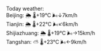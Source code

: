 Today weather:  
Beijing: 🌦   🌡️+19°C 🌬️↓7km/h  
Tianjin: 🌦   🌡️+22°C 🌬️↙6km/h  
Shijiazhuang: 🌦   🌡️+19°C 🌬️→15km/h  
Tangshan: ⛅️  🌡️+23°C 🌬️←9km/h  
